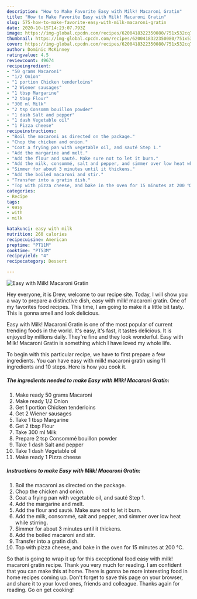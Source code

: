 ```yaml
---
description: "How to Make Favorite Easy with Milk! Macaroni Gratin"
title: "How to Make Favorite Easy with Milk! Macaroni Gratin"
slug: 575-how-to-make-favorite-easy-with-milk-macaroni-gratin
date: 2020-10-15T14:23:07.793Z
image: https://img-global.cpcdn.com/recipes/6200418322350080/751x532cq70/easy-with-milk-macaroni-gratin-recipe-main-photo.jpg
thumbnail: https://img-global.cpcdn.com/recipes/6200418322350080/751x532cq70/easy-with-milk-macaroni-gratin-recipe-main-photo.jpg
cover: https://img-global.cpcdn.com/recipes/6200418322350080/751x532cq70/easy-with-milk-macaroni-gratin-recipe-main-photo.jpg
author: Dominic McKinney
ratingvalue: 4.5
reviewcount: 49674
recipeingredient:
- "50 grams Macaroni"
- "1/2 Onion"
- "1 portion Chicken tenderloins"
- "2 Wiener sausages"
- "1 tbsp Margarine"
- "2 tbsp Flour"
- "300 ml Milk"
- "2 tsp Consomm bouillon powder"
- "1 dash Salt and pepper"
- "1 dash Vegetable oil"
- "1 Pizza cheese"
recipeinstructions:
- "Boil the macaroni as directed on the package."
- "Chop the chicken and onion."
- "Coat a frying pan with vegetable oil, and sauté Step 1."
- "Add the margarine and melt."
- "Add the flour and sauté. Make sure not to let it burn."
- "Add the milk, consommé, salt and pepper, and simmer over low heat while stirring."
- "Simmer for about 3 minutes until it thickens."
- "Add the boiled macaroni and stir."
- "Transfer into a gratin dish."
- "Top with pizza cheese, and bake in the oven for 15 minutes at 200 ℃."
categories:
- Recipe
tags:
- easy
- with
- milk

katakunci: easy with milk 
nutrition: 260 calories
recipecuisine: American
preptime: "PT11M"
cooktime: "PT53M"
recipeyield: "4"
recipecategory: Dessert

---
```



![Easy with Milk! Macaroni Gratin](https://img-global.cpcdn.com/recipes/6200418322350080/751x532cq70/easy-with-milk-macaroni-gratin-recipe-main-photo.jpg)

Hey everyone, it is Drew, welcome to our recipe site. Today, I will show you a way to prepare a distinctive dish, easy with milk! macaroni gratin. One of my favorites food recipes. This time, I am going to make it a little bit tasty. This is gonna smell and look delicious.



Easy with Milk! Macaroni Gratin is one of the most popular of current trending foods in the world. It's easy, it's fast, it tastes delicious. It is enjoyed by millions daily. They're fine and they look wonderful. Easy with Milk! Macaroni Gratin is something which I have loved my whole life.


To begin with this particular recipe, we have to first prepare a few ingredients. You can have easy with milk! macaroni gratin using 11 ingredients and 10 steps. Here is how you cook it.

<!--inarticleads1-->

##### The ingredients needed to make Easy with Milk! Macaroni Gratin:

1. Make ready 50 grams Macaroni
1. Make ready 1/2 Onion
1. Get 1 portion Chicken tenderloins
1. Get 2 Wiener sausages
1. Take 1 tbsp Margarine
1. Get 2 tbsp Flour
1. Take 300 ml Milk
1. Prepare 2 tsp Consommé bouillon powder
1. Take 1 dash Salt and pepper
1. Take 1 dash Vegetable oil
1. Make ready 1 Pizza cheese




<!--inarticleads2-->

##### Instructions to make Easy with Milk! Macaroni Gratin:

1. Boil the macaroni as directed on the package.
1. Chop the chicken and onion.
1. Coat a frying pan with vegetable oil, and sauté Step 1.
1. Add the margarine and melt.
1. Add the flour and sauté. Make sure not to let it burn.
1. Add the milk, consommé, salt and pepper, and simmer over low heat while stirring.
1. Simmer for about 3 minutes until it thickens.
1. Add the boiled macaroni and stir.
1. Transfer into a gratin dish.
1. Top with pizza cheese, and bake in the oven for 15 minutes at 200 ℃.




So that is going to wrap it up for this exceptional food easy with milk! macaroni gratin recipe. Thank you very much for reading. I am confident that you can make this at home. There is gonna be more interesting food in home recipes coming up. Don't forget to save this page on your browser, and share it to your loved ones, friends and colleague. Thanks again for reading. Go on get cooking!
